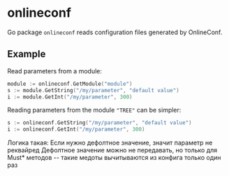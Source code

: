 # onlineconf

Go package `onlineconf` reads configuration files generated by OnlineConf.

## Example

Read parameters from a module:
```go
module := onlineconf.GetModule("module")
s := module.GetString("/my/parameter", "default value")
i := module.GetInt("/my/parameter", 300)
```

Reading parameters from the module `"TREE"` can be simpler:
```go
s := onlineconf.GetString("/my/parameter", "default value")
i := onlineconf.GetInt("/my/parameter", 300)
```

Логика такая:
Если нужно дефолтное значение, значит параметр не реквайред
Дефолтное значение можно не передавать, но только для Must* методов -- такие медоты вычитываются из конфига только один раз
